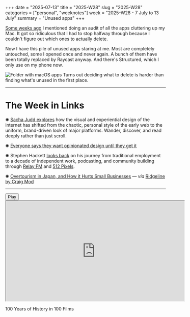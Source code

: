 +++
date = "2025-07-13"
title = "2025-W28"
slug = "2025-W28"
categories = ["personal", "weeknotes"]
week = "2025-W28 - 7 July to 13 July"
summary = "Unused apps"
+++

[Some weeks ago](https://krabf.com/i-download-way-more-apps-than-i-use/) I mentioned doing an audit of all the apps cluttering up my Mac. It got so ridiculous that I had to stop halfway through because I couldn't figure out which ones to actually delete.

Now I have this pile of unused apps staring at me. Most are completely untouched, some I opened once and never again. A bunch of them have been totally replaced by Raycast anyway. And there's Structured, which I only use on my phone now.

![Folder with macOS apps](hunused-apps.png "So much unused apps")
Turns out deciding what to delete is harder than finding what's unused in the first place. 

---

# The Week in Links

✺ [Sacha Judd explores](https://newsletter.sachajudd.com/archive/toward-a-new-aesthetic/?ref=krabf.com) how the visual and experiential design of the internet has shifted from the chaotic, personal style of the early web to the uniform, brand-driven look of major platforms. Wander, discover, and read deeply rather than just scroll.

✺ [Everyone says they want opinionated design until they get it](https://birchtree.me/blog/everyone-says-they-want-opinionated-design-until-they-get-it/?ref=krabf.com)

✺ Stephen Hackett [looks back](https://512pixels.net/2025/07/ten-years-indie/?ref=krabf.com) on his journey from traditional employment to a decade of independent work, podcasting, and community building through [Relay FM](https://www.relay.fm/?ref=krabf.com) and [512 Pixels](https://512pixels.net/?ref=krabf.com).

✺ [Overtourism in Japan, and How it Hurts Small Businesses](https://craigmod.com/ridgeline/210/) — *via* [Ridgeline by Craig Mod](https://craigmod.com/ridgeline/)

---

<lite-youtube videoid="4O9RY2n-ckg" style="background-image: url(&quot;https://i.ytimg.com/vi/4O9RY2n-ckg/hqdefault.jpg&quot;);" class="lyt-activated"><button type="button" class="lty-playbtn"><span class="lyt-visually-hidden">Play</span></button><iframe width="560" height="315" title="Play" allow="accelerometer; autoplay; encrypted-media; gyroscope; picture-in-picture" allowfullscreen="" src="https://www.youtube-nocookie.com/embed/4O9RY2n-ckg?autoplay"></iframe></lite-youtube>

100 Years of History in 100 Films